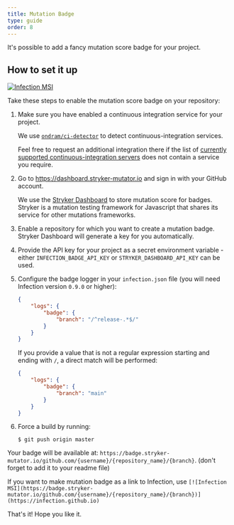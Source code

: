 ```yaml
---
title: Mutation Badge
type: guide
order: 8
---
```


It's possible to add a fancy mutation score badge for your project. 

## How to set it up

[![Infection MSI](https://badge.stryker-mutator.io/github.com/infection/infection/master)](https://infection.github.io)

Take these steps to enable the mutation score badge on your repository:

1. Make sure you have enabled a continuous integration service for your project. 

   We use [`ondram/ci-detector`](https://github.com/OndraM/ci-detector) to detect continuous-integration services.  
   
   Feel free to request an additional integration there if the list of [currently supported continuous-integration servers](https://github.com/OndraM/ci-detector#supported-continuous-integration-servers) does not contain a service you require.

2. Go to https://dashboard.stryker-mutator.io and sign in with your GitHub account. 

   We use the [Stryker Dashboard](https://dashboard.stryker-mutator.io/) to store mutation score for badges. Stryker is a mutation testing framework for Javascript that shares its service for other mutations frameworks.

3. Enable a repository for which you want to create a mutation badge. Stryker Dashboard will generate a key for you automatically. 

4. Provide the API key for your project as a secret environment variable - either `INFECTION_BADGE_API_KEY` or `STRYKER_DASHBOARD_API_KEY` can be used.

5. Configure the badge logger in your `infection.json` file (you will need Infection version `0.9.0` or higher):

    ```json
    {
        "logs": {
            "badge": {
                "branch": "/^release-.*$/"
            }
        }
    }
    ```

    If you provide a value that is not a regular expression starting and ending with `/`, a direct match will
    be performed:

    ```json
    {
        "logs": {
            "badge": {
                "branch": "main"
            }
        }
    }
    ```

6. Force a build by running:

   ```shell
   $ git push origin master
   ```

Your badge will be available at: `https://badge.stryker-mutator.io/github.com/{username}/{repository_name}/{branch}`. (don't forget to add it to your readme file)

If you want to make mutation badge as a link to Infection, use `[![Infection MSI](https://badge.stryker-mutator.io/github.com/{username}/{repository_name}/{branch})](https://infection.github.io)`

That's it! Hope you like it.
